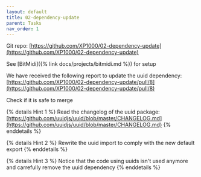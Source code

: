 ```yaml
---
layout: default
title: 02-dependency-update
parent: Tasks
nav_order: 1
---
```


Git repo: [https://github.com/XP1000/02-dependency-update](https://github.com/XP1000/02-dependency-update)

See [BitMidi]({% link docs/projects/bitmidi.md %}) for setup

We have received the following report to update the uuid dependency: [https://github.com/XP1000/02-dependency-update/pull/8](https://github.com/XP1000/02-dependency-update/pull/8)

Check if it is safe to merge

{% details Hint 1 %}
  Read the changelog of the uuid package: [https://github.com/uuidjs/uuid/blob/master/CHANGELOG.md](https://github.com/uuidjs/uuid/blob/master/CHANGELOG.md)
{% enddetails %}

{% details Hint 2 %}
  Rewrite the uuid import to comply with the new default export
{% enddetails %}

{% details Hint 3 %}
  Notice that the code using uuids isn't used anymore and carrefully remove the uuid dependency
{% enddetails %}